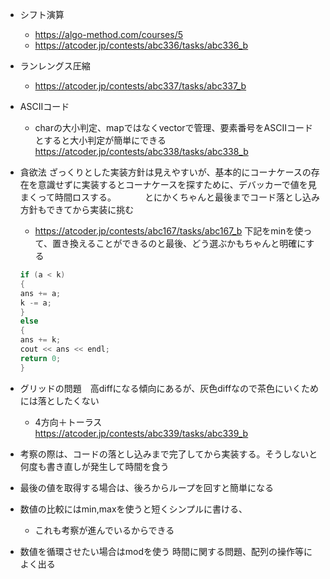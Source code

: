 - シフト演算
    - https://algo-method.com/courses/5
    - https://atcoder.jp/contests/abc336/tasks/abc336_b

- ランレングス圧縮
    - https://atcoder.jp/contests/abc337/tasks/abc337_b

- ASCIIコード
    - charの大小判定、mapではなくvectorで管理、要素番号をASCIIコードとすると大小判定が簡単にできる  https://atcoder.jp/contests/abc338/tasks/abc338_b

- 貪欲法 ざっくりとした実装方針は見えやすいが、基本的にコーナケースの存在を意識せずに実装するとコーナケースを探すために、デバッカーで値を見まくって時間ロスする。
　　　とにかくちゃんと最後までコード落とし込み方針もできてから実装に挑む
    - https://atcoder.jp/contests/abc167/tasks/abc167_b
    下記をminを使って、置き換えることができるのと最後、どう選ぶかもちゃんと明確にする
    ```cpp    
    if (a < k)
  {
    ans += a;
    k -= a;
  }
  else
  {
    ans += k;
    cout << ans << endl;
    return 0;
  }
    ```

- グリッドの問題　高diffになる傾向にあるが、灰色diffなので茶色にいくためには落としたくない
  - 4方向＋トーラス　https://atcoder.jp/contests/abc339/tasks/abc339_b


- 考察の際は、コードの落とし込みまで完了してから実装する。そうしないと何度も書き直しが発生して時間を食う
- 最後の値を取得する場合は、後ろからループを回すと簡単になる
- 数値の比較にはmin,maxを使うと短くシンプルに書ける、
  - これも考察が進んでいるからできる
- 数値を循環させたい場合はmodを使う 
  時間に関する問題、配列の操作等によく出る